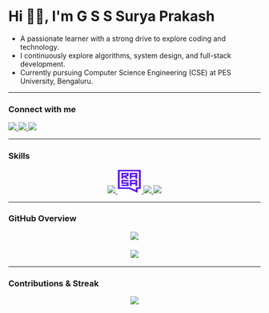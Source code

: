 # Hi 👋🏻, I'm G S S Surya Prakash

- A passionate learner with a strong drive to explore coding and technology.  
- I continuously explore algorithms, system design, and full-stack development.
- Currently pursuing Computer Science Engineering (CSE) at PES University, Bengaluru.  

---

### Connect with me
<p align="left">
  <a href="https://linkedin.com/in/g-s-s-surya-prakash" target="blank">
    <img src="https://img.shields.io/badge/LinkedIn-blue?style=for-the-badge&logo=linkedin" />
  </a>
  <a href="https://www.leetcode.com/gsurya_05" target="blank">
    <img src="https://img.shields.io/badge/LeetCode-orange?style=for-the-badge&logo=leetcode" />
  </a>
  <a href="mailto:gonellasurya2005@gmail.com">
    <img src="https://img.shields.io/badge/Gmail-red?style=for-the-badge&logo=gmail&logoColor=white" />
  </a>
</p>

---

### Skills
<p align="center">
  <a href="https://github.com/GSuryaP">
    <!-- Skillicons block till Grafana -->
    <img src="https://skillicons.dev/icons?i=python,c,cpp,html,css,js,react,vite,git,github,grafana" />
    <img src="assets/rasa.jpg" width="48" height="48" alt="Rasa" />
    <img src="https://skillicons.dev/icons?i=docker" />
    <img src="https://skillicons.dev/icons?i=figma,linux,ubuntu,mysql,mongodb,sqlite,express,nodejs,tensorflow,pytorch,vercel,matlab,anaconda" />
  </a>
</p>

<!--<p align="center"> <img src="https://komarev.com/ghpvc/?username=gsuryap&label=Profile%20views&color=0e75b6&style=flat" alt="gsuryap" /> </p>-->

---

### GitHub Overview  

<p align="center">
<!--   <img src="https://github-readme-stats.vercel.app/api/top-langs/?username=GSuryaP&layout=compact&hide_border=true&theme=tokyonight" height="160" /><br/> -->
  <img src="https://github-readme-stats.vercel.app/api/top-langs/?username=GSuryaP&langs_count=10&hide=Jupyter%20Notebook,Verilog&layout=compact&theme=tokyonight" height="160"/><br/><br/>
  <img src="https://github-readme-stats.vercel.app/api?username=GSuryaP&show_icons=true&include_all_commits=true&count_private=true&theme=tokyonight&hide=contribs&rank_icon=grade" height="160" />


</p>

---

### Contributions & Streak  

<p align="center">
  <img src="https://streak-stats.demolab.com?user=gsuryap&theme=tokyonight&date_format=j%20M%5B%20Y%5D" height="180"/>
</p>


